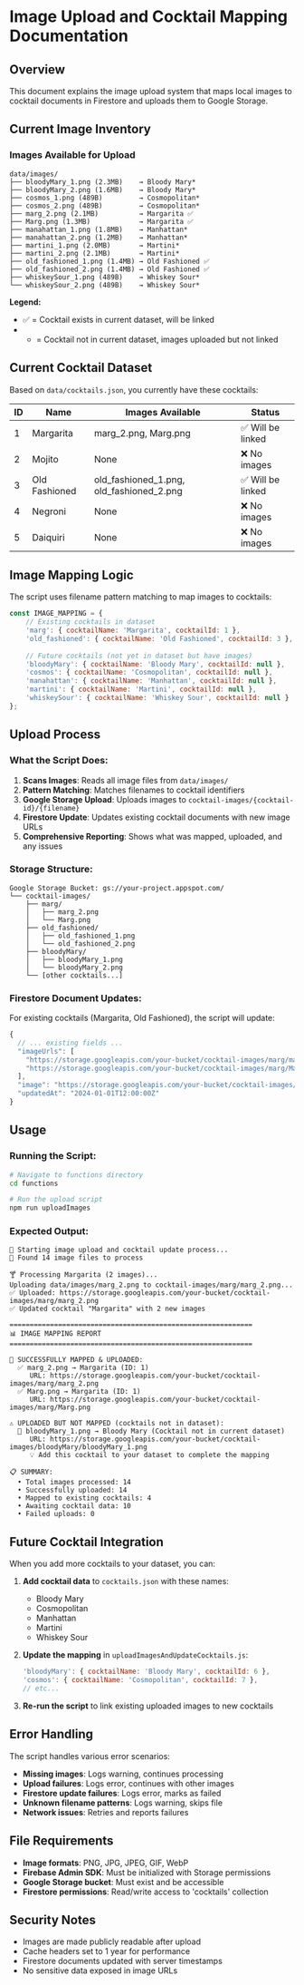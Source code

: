 # Image Upload and Cocktail Mapping Documentation

## Overview
This document explains the image upload system that maps local images to cocktail documents in Firestore and uploads them to Google Storage.

## Current Image Inventory

### Images Available for Upload
```
data/images/
├── bloodyMary_1.png (2.3MB)    → Bloody Mary*
├── bloodyMary_2.png (1.6MB)    → Bloody Mary*
├── cosmos_1.png (489B)         → Cosmopolitan*
├── cosmos_2.png (489B)         → Cosmopolitan*
├── marg_2.png (2.1MB)          → Margarita ✅
├── Marg.png (1.3MB)            → Margarita ✅
├── manahattan_1.png (1.8MB)    → Manhattan*
├── manahattan_2.png (1.2MB)    → Manhattan*
├── martini_1.png (2.0MB)       → Martini*
├── martini_2.png (2.1MB)       → Martini*
├── old_fashioned_1.png (1.4MB) → Old Fashioned ✅
├── old_fashioned_2.png (1.4MB) → Old Fashioned ✅
├── whiskeySour_1.png (489B)    → Whiskey Sour*
└── whiskeySour_2.png (489B)    → Whiskey Sour*
```

**Legend:**
- ✅ = Cocktail exists in current dataset, will be linked
- * = Cocktail not in current dataset, images uploaded but not linked

## Current Cocktail Dataset

Based on `data/cocktails.json`, you currently have these cocktails:

| ID | Name | Images Available | Status |
|----|------|------------------|---------|
| 1 | Margarita | marg_2.png, Marg.png | ✅ Will be linked |
| 2 | Mojito | None | ❌ No images |
| 3 | Old Fashioned | old_fashioned_1.png, old_fashioned_2.png | ✅ Will be linked |
| 4 | Negroni | None | ❌ No images |
| 5 | Daiquiri | None | ❌ No images |

## Image Mapping Logic

The script uses filename pattern matching to map images to cocktails:

```javascript
const IMAGE_MAPPING = {
    // Existing cocktails in dataset
    'marg': { cocktailName: 'Margarita', cocktailId: 1 },
    'old_fashioned': { cocktailName: 'Old Fashioned', cocktailId: 3 },
    
    // Future cocktails (not yet in dataset but have images)
    'bloodyMary': { cocktailName: 'Bloody Mary', cocktailId: null },
    'cosmos': { cocktailName: 'Cosmopolitan', cocktailId: null },
    'manahattan': { cocktailName: 'Manhattan', cocktailId: null },
    'martini': { cocktailName: 'Martini', cocktailId: null },
    'whiskeySour': { cocktailName: 'Whiskey Sour', cocktailId: null }
};
```

## Upload Process

### What the Script Does:

1. **Scans Images**: Reads all image files from `data/images/`
2. **Pattern Matching**: Matches filenames to cocktail identifiers
3. **Google Storage Upload**: Uploads images to `cocktail-images/{cocktail-id}/{filename}`
4. **Firestore Update**: Updates existing cocktail documents with new image URLs
5. **Comprehensive Reporting**: Shows what was mapped, uploaded, and any issues

### Storage Structure:
```
Google Storage Bucket: gs://your-project.appspot.com/
└── cocktail-images/
    ├── marg/
    │   ├── marg_2.png
    │   └── Marg.png
    ├── old_fashioned/
    │   ├── old_fashioned_1.png
    │   └── old_fashioned_2.png
    ├── bloodyMary/
    │   ├── bloodyMary_1.png
    │   └── bloodyMary_2.png
    └── [other cocktails...]
```

### Firestore Document Updates:

For existing cocktails (Margarita, Old Fashioned), the script will update:

```javascript
{
  // ... existing fields ...
  "imageUrls": [
    "https://storage.googleapis.com/your-bucket/cocktail-images/marg/marg_2.png",
    "https://storage.googleapis.com/your-bucket/cocktail-images/marg/Marg.png"
  ],
  "image": "https://storage.googleapis.com/your-bucket/cocktail-images/marg/marg_2.png", // First image as primary
  "updatedAt": "2024-01-01T12:00:00Z"
}
```

## Usage

### Running the Script:

```bash
# Navigate to functions directory
cd functions

# Run the upload script
npm run uploadImages
```

### Expected Output:

```
🚀 Starting image upload and cocktail update process...
📸 Found 14 image files to process

🍸 Processing Margarita (2 images)...
Uploading data/images/marg_2.png to cocktail-images/marg/marg_2.png...
✅ Uploaded: https://storage.googleapis.com/your-bucket/cocktail-images/marg/marg_2.png
✅ Updated cocktail "Margarita" with 2 new images

============================================================
📊 IMAGE MAPPING REPORT
============================================================

🎯 SUCCESSFULLY MAPPED & UPLOADED:
  ✅ marg_2.png → Margarita (ID: 1)
     URL: https://storage.googleapis.com/your-bucket/cocktail-images/marg/marg_2.png
  ✅ Marg.png → Margarita (ID: 1)
     URL: https://storage.googleapis.com/your-bucket/cocktail-images/marg/Marg.png

⚠️ UPLOADED BUT NOT MAPPED (cocktails not in dataset):
  📁 bloodyMary_1.png → Bloody Mary (Cocktail not in current dataset)
     URL: https://storage.googleapis.com/your-bucket/cocktail-images/bloodyMary/bloodyMary_1.png
     💡 Add this cocktail to your dataset to complete the mapping

📋 SUMMARY:
  • Total images processed: 14
  • Successfully uploaded: 14
  • Mapped to existing cocktails: 4
  • Awaiting cocktail data: 10
  • Failed uploads: 0
```

## Future Cocktail Integration

When you add more cocktails to your dataset, you can:

1. **Add cocktail data** to `cocktails.json` with these names:
   - Bloody Mary
   - Cosmopolitan  
   - Manhattan
   - Martini
   - Whiskey Sour

2. **Update the mapping** in `uploadImagesAndUpdateCocktails.js`:
   ```javascript
   'bloodyMary': { cocktailName: 'Bloody Mary', cocktailId: 6 },
   'cosmos': { cocktailName: 'Cosmopolitan', cocktailId: 7 },
   // etc...
   ```

3. **Re-run the script** to link existing uploaded images to new cocktails

## Error Handling

The script handles various error scenarios:

- **Missing images**: Logs warning, continues processing
- **Upload failures**: Logs error, continues with other images
- **Firestore update failures**: Logs error, marks as failed
- **Unknown filename patterns**: Logs warning, skips file
- **Network issues**: Retries and reports failures

## File Requirements

- **Image formats**: PNG, JPG, JPEG, GIF, WebP
- **Firebase Admin SDK**: Must be initialized with Storage permissions
- **Google Storage bucket**: Must exist and be accessible
- **Firestore permissions**: Read/write access to 'cocktails' collection

## Security Notes

- Images are made publicly readable after upload
- Cache headers set to 1 year for performance
- Firestore documents updated with server timestamps
- No sensitive data exposed in image URLs 